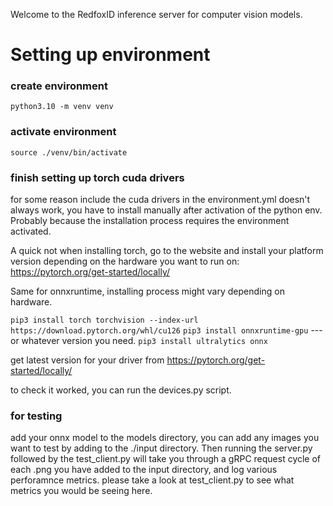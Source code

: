 Welcome to the RedfoxID inference server for computer vision models.
# Setting up environment

### create environment
`python3.10 -m venv venv`

### activate environment
`source ./venv/bin/activate`

### finish setting up torch cuda drivers
for some reason include the cuda drivers in the environment.yml doesn't always work, you have to install manually after activation of the python env. Probably because the installation process requires the environment activated.

A quick not when installing torch, go to the website and install your platform version depending on the hardware you want to run on: https://pytorch.org/get-started/locally/

Same for onnxruntime, installing process might vary depending on hardware.

`pip3 install torch torchvision --index-url https://download.pytorch.org/whl/cu126`
`pip3 install onnxruntime-gpu` --- or whatever version you need.
`pip3 install ultralytics onnx`

get latest version for your driver from https://pytorch.org/get-started/locally/

to check it worked, you can run the devices.py script.

### for testing
add your onnx model to the models directory, you can add any images you want to test by adding to the ./input directory. Then running the server.py followed by the test_client.py will take you through a gRPC request cycle of each .png you have added to the input directory, and log various perforamnce metrics. please take a look at test_client.py to see what metrics you would be seeing here. 
